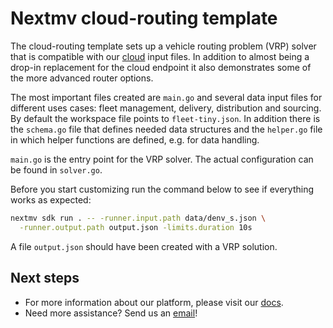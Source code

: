 # Nextmv cloud-routing template

The cloud-routing template sets up a vehicle routing problem (VRP) solver that is
compatible with our [cloud](https://docs.nextmv.io/cloud/get-started) input
files. In addition to almost being a drop-in replacement for the cloud endpoint
it also demonstrates some of the more advanced router options.

The most important files created are `main.go` and several data input files for
different uses cases: fleet management, delivery, distribution and sourcing. By
default the workspace file points to `fleet-tiny.json`. In addition there is the
`schema.go` file that defines needed data structures and the `helper.go` file in
which helper functions are defined, e.g. for data handling.

`main.go` is the entry point for the VRP solver. The actual configuration can be
found in `solver.go`.

Before you start customizing run the command below to see if everything works as
expected:

``` bash
nextmv sdk run . -- -runner.input.path data/denv_s.json \
  -runner.output.path output.json -limits.duration 10s
```

A file `output.json` should have been created with a VRP solution.

## Next steps

* For more information about our platform, please visit our [docs][docs].
* Need more assistance? Send us an [email](mailto:support@nextmv.io)!

[docs]: https://docs.nextmv.io
